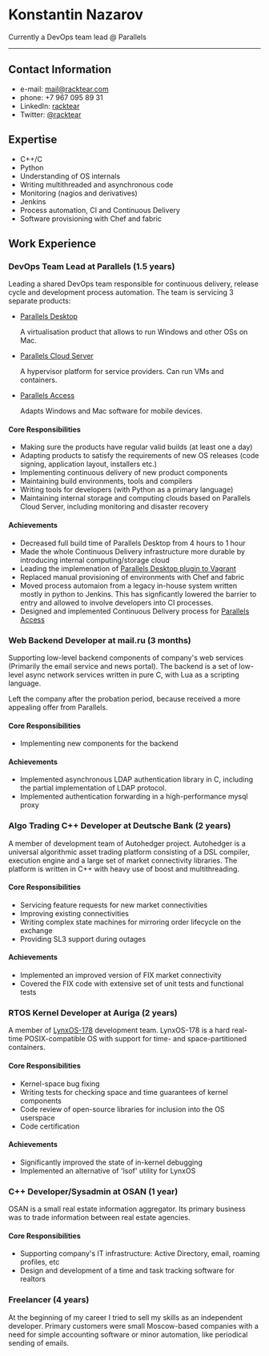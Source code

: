 Konstantin Nazarov
==

Currently a DevOps team lead @ Parallels

---

## Contact Information

* e-mail: <mail@racktear.com>
* phone: +7 967 095 89 31
* LinkedIn: [racktear](http://www.linkedin.com/in/racktear)
* Twitter: [@racktear](https://twitter.com/racktear)

## Expertise

* C++/C
* Python
* Understanding of OS internals
* Writing multithreaded and asynchronous code
* Monitoring (nagios and derivatives)
* Jenkins
* Process automation, CI and Continuous Delivery
* Software provisioning with Chef and fabric

## Work Experience

### DevOps Team Lead at Parallels (1.5 years)

Leading a shared DevOps team responsible for continuous delivery, release cycle and development process automation. The team is servicing 3 separate products:

* [Parallels Desktop](http://www.parallels.com/products/desktop/)

  A virtualisation product that allows to run Windows and other OSs on Mac.
  
* [Parallels Cloud Server](http://www.parallels.com/ru/products/pcs/)

  A hypervisor platform for service providers. Can run VMs and containers.

* [Parallels Access](http://www.parallels.com/ru/products/access/)

  Adapts Windows and Mac software for mobile devices.
  
#### Core Responsibilities
* Making sure the products have regular valid builds (at least one a day)
* Adapting products to satisfy the requirements of new OS releases (code signing, application layout, installers etc.)
* Implementing continuous delivery of new product components
* Maintaining build environments, tools and compilers
* Writing tools for developers (with Python as a primary language)
* Maintaining internal storage and computing clouds based on Parallels Cloud Server, including monitoring and disaster recovery

#### Achievements
* Decreased full build time of Parallels Desktop from 4 hours to 1 hour
* Made the whole Continuous Delivery infrastructure more durable by introducing internal computing/storage cloud
* Leading the implemenation of [Parallels Desktop plugin to Vagrant](https://github.com/Parallels/vagrant-parallels)
* Replaced manual provisioning of environments with Chef and fabric
* Moved process automaion from a legacy in-house system written mostly in python to Jenkins. This has signficantly lowered the barrier to entry and allowed to involve developers into CI processes.
* Designed and implemented Continuous Delivery process for [Parallels Access](http://www.parallels.com/ru/products/access/)


### Web Backend Developer at mail.ru (3 months)
Supporting low-level backend components of company's web services (Primarily the email service and news portal). The backend is a set of low-level async network services written in pure C, with Lua as a scripting language.

Left the company after the probation period, because received a more appealing offer from Parallels.

#### Core Responsibilities
* Implementing new components for the backend

#### Achievements
* Implemented asynchronous LDAP authentication library in C, including the partial implementation of LDAP protocol.
* Implemented authentication forwarding in a high-performance mysql proxy


### Algo Trading C++ Developer at Deutsche Bank (2 years)
A member of development team of Autohedger project. Autohedger is a universal algorithmic asset trading platform consisting of a DSL compiler, execution engine and a large set of market connectivity libraries.
The platform is written in C++ with heavy use of boost and multithreading.


#### Core Responsibilities
* Servicing feature requests for new market connectivities
* Improving existing connectivities
* Writing complex state machines for mirroring order lifecycle on the exchange
* Providing SL3 support during outages

#### Achievements
* Implemented an improved version of FIX market connectivity
* Covered the FIX code with extensive set of unit tests and functional tests


### RTOS Kernel Developer at Auriga (2 years)
A member of [LynxOS-178](http://www.lynuxworks.com/rtos/rtos-178.php) development team. LynxOS-178 is a hard real-time POSIX-compatible OS with support for time- and space-partitioned containers.


#### Core Responsibilities
* Kernel-space bug fixing
* Writing tests for checking space and time guarantees of kernel components
* Code review of open-source libraries for inclusion into the OS userspace
* Code certification

#### Achievements
* Significantly improved the state of in-kernel debugging
* Implemented an alternative of 'lsof' utility for LynxOS

### C++ Developer/Sysadmin at OSAN (1 year)
OSAN is a small real estate information aggregator. Its primary business was to trade information between real estate agencies.

#### Core Responsibilities
* Supporting company's IT infrastructure: Active Directory, email, roaming profiles, etc
* Design and development of a time and task tracking software for realtors

### Freelancer (4 years)

At the beginning of my career I tried to sell my skills as an independent developer. Primary customers were small Moscow-based companies with a need for simple accounting software or minor automation, like periodical sending of emails.
